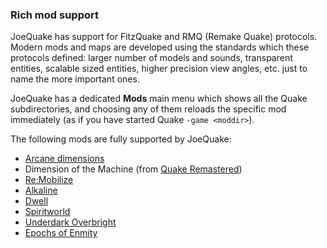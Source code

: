 ### Rich mod support

JoeQuake has support for FitzQuake and RMQ (Remake Quake) protocols. Modern mods and maps are developed using the standards which these protocols defined: larger number of models and sounds, transparent entities, scalable sized entities, higher precision view angles, etc. just to name the more important ones.

JoeQuake has a dedicated **Mods** main menu which shows all the Quake subdirectories, and choosing any of them reloads the specific mod immediately (as if you have started Quake `-game <moddir>`).

The following mods are fully supported by JoeQuake:
- [Arcane dimensions](https://www.moddb.com/mods/arcane-dimensions)
- Dimension of the Machine (from [Quake Remastered](https://store.steampowered.com/app/2310/Quake/))
- [Re:Mobilize](https://www.slipseer.com/index.php?resources/re-mobilize.239/)
- [Alkaline](https://www.slipseer.com/index.php?resources/alkaline.62/)
- [Dwell](https://www.slipseer.com/index.php?resources/dwell.21/)
- [Spiritworld](https://www.slipseer.com/index.php?resources/the-spiritworld.208/)
- [Underdark Overbright](https://www.quaddicted.com/reviews/udob.html)
- [Epochs of Enmity](https://www.moddb.com/mods/epochs-of-enmity)